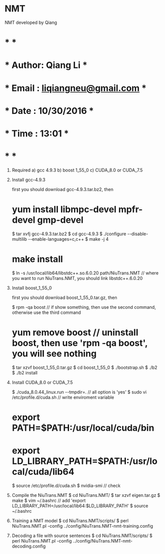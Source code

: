 # NMT
NMT developed by Qiang


# *                                * #
# * Author: Qiang Li               * #
# * Email : liqiangneu@gmail.com   * #
# * Date  : 10/30/2016             * #
# * Time  : 13:01                  * #
# *                                * #


1. Required
   a) gcc 4.9.3
   b) boost 1_55_0
   c) CUDA_8.0 or CUDA_7.5


2. Install gcc-4.9.3

   first you should download gcc-4.9.3.tar.bz2, then

   # yum install libmpc-devel mpfr-devel gmp-devel
   $ tar xvfj gcc-4.9.3.tar.bz2
   $ cd gcc-4.9.3
   $ ./configure --disable-multilib --enable-languages=c,c++
   $ make -j 4
   # make install
   $ ln -s /usr/local/lib64/libstdc++.so.6.0.20 path/NiuTrans.NMT // where you want to run NiuTrans.NMT, you should link libstdc++.6.0.20


3. Install boost_1_55_0

   first you should download boost_1_55_0.tar.gz, then

   $ rpm -qa boost      // if show something, then use the second command, otherwise use the third command 
   # yum remove boost   // uninstall boost, then use 'rpm -qa boost', you will see nothing
   $ tar xzvf boost_1_55_0.tar.gz 
   $ cd boost_1_55_0
   $ ./bootstrap.sh
   $ ./b2
   $ ./b2 install


4. Install CUDA_8.0 or CUDA_7.5

   $ ./cuda_8.0.44_linux.run --tmpdir=.              // all option is 'yes'
   $ sudo vi /etc/profile.d/cuda.sh                  // write enviroment variable 
   # export PATH=$PATH:/usr/local/cuda/bin 
   # export LD_LIBRARY_PATH=$PATH:/usr/local/cuda/lib64 
   $ source /etc/profile.d/cuda.sh
   $ nvidia-smi // check


5. Compile the NiuTrans.NMT
   $ cd NiuTrans.NMT/
   $ tar xzvf eigen.tar.gz
   $ make
   $ vim ~/.bashrc                                   // add 'export LD_LIBRARY_PATH=/usr/local/lib64:$LD_LIBRARY_PATH'
   $ source ~/.bashrc


6. Training a NMT model
   $ cd NiuTrans.NMT/scripts/
   $ perl NiuTrans.NMT.pl -config ../config/NiuTrans.NMT-nmt-training.config


7. Decoding a file with source sentences
   $ cd NiuTrans.NMT/scripts/
   $ perl NiuTrans.NMT.pl -config ../config/NiuTrans.NMT-nmt-decoding.config


   
